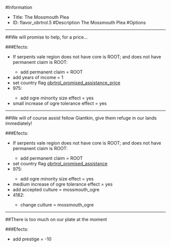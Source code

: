 #Information
 - Title: The Mossmouth Plea
 - ID: flavor_obrtrol.5
#Description
The Mossmouth Plea
#Options

___
##We will promise to help, for a price...

###Efects:<ul><li>If serpents vale region does not have core is ROOT; and does not have permanent claim is ROOT:</li><ul><li>add permanent claim = ROOT</li></ul><li>add years of income = 1</li><li>set country flag [obrtrol_promised_assistance_price](../flags/obrtrol_promised_assistance_price.md)</li><li>975:</li><ul><li>add ogre minority size effect = yes</li></ul><li>small increase of ogre tolerance effect = yes</li></ul>

___
##We will of course assist fellow Giantkin, give them refuge in our lands immediately!

###Efects:<ul><li>If serpents vale region does not have core is ROOT; and does not have permanent claim is ROOT:</li><ul><li>add permanent claim = ROOT</li></ul><li>set country flag [obrtrol_promised_assistance](../flags/obrtrol_promised_assistance.md)</li><li>975:</li><ul><li>add ogre minority size effect = yes</li></ul><li>medium increase of ogre tolerance effect = yes</li><li>add accepted culture = mossmouth_ogre</li><li>4182:</li><ul><li>change culture = mossmouth_ogre</li></ul></ul>

___
##There is too much on our plate at the moment

###Efects:<ul><li>add prestige = -10</li></ul>
